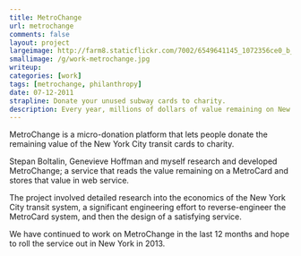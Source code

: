 ```yaml
---
title: MetroChange
url: metrochange
comments: false
layout: project
largeimage: http://farm8.staticflickr.com/7002/6549641145_1072356ce0_b_d.jpg
smallimage: /g/work-metrochange.jpg
writeup: 
categories: [work]
tags: [metrochange, philanthropy]
date: 07-12-2011
strapline: Donate your unused subway cards to charity.
description: Every year, millions of dollars of value remaining on New York City transit cards is lost or discarded. What if that value could be put to an alternative use?  
---
```

MetroChange is a micro-donation platform that lets people donate the remaining value of the New York City transit cards to charity.

Stepan Boltalin, Genevieve Hoffman and myself research and developed MetroChange; a service that reads the value remaining on a MetroCard and stores that value in web service. 

The project involved detailed research into the economics of the New York City transit system, a significant engineering effort to reverse-engineer the MetroCard system, and then the design of a satisfying service.

We have continued to work on MetroChange in the last 12 months and hope to roll the service out in New York in 2013.
